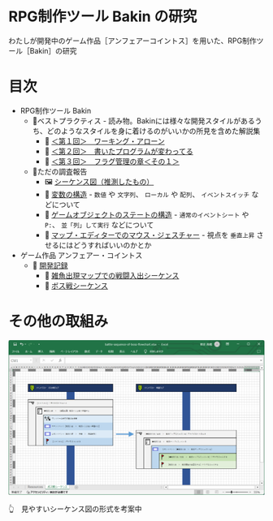 # RPG制作ツール Bakin の研究

わたしが開発中のゲーム作品［アンフェアーコイントス］を用いた、RPG制作ツール［Bakin］の研究  

# 目次

* RPG制作ツール Bakin
    * 📁ベストプラクティス - 読み物。Bakinには様々な開発スタイルがあるうち、どのようなスタイルを身に着けるのがいいかの所見を含めた解説集
        * 📄 [＜第１回＞　ワーキング・アローン](./best-practice/working_alone.md)
        * 📖 [＜第２回＞　書いたプログラムが変わってる](./best-practice/the_program_I_put_together_has_changed.md)
        * 📖 [＜第３回＞　フラグ管理の章＜その１＞](./best-practice/structure_of_flag.md)
    * 📁ただの調査報告
        * 🖼 [シーケンス図（推測したもの）](./reports/sequence-diagrams/[20241123-1525]main_loop_for_game_objects.png)
        * 📄 [変数の構造](./reports/structure_of_variables.md) - `数値` や `文字列`、 `ローカル` や `配列`、 `イベントスイッチ` などについて
        * 📄 [ゲームオブジェクトのステートの構造](./reports/structure_of_state_of_game_object.md) - `通常のイベントシート` や `P:`、 `並「列」して実行` などについて
        * 📄 [マップ・エディターでのマウス・ジェスチャー](./reports/mouse_gesture_on_map_editor.md) - 視点を `垂直上昇` させるにはどうすればいいのかとか
* ゲーム作品 アンフェアー・コイントス
    * 📁 [開発記録](./unfair-cointoss-development-records/)
        * 📄 [雑魚出現マップでの戦闘入出シーケンス](./unfair-cointoss-development-records/battle-entry-exit-sequence-on-zakosen-map)
        * 📄 [ボス戦シーケンス](./unfair-cointoss-development-records/battle-sequence-of-boss.md)

# その他の取組み

![見やすいシーケンス図の形式を考案中](./unfair-cointoss-development-records/res/example_sequence_diagram.png)  

👆　見やすいシーケンス図の形式を考案中  
